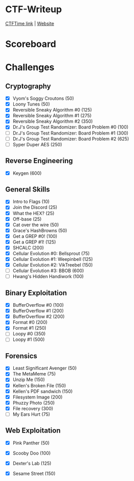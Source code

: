 # CTF-Writeup
[CTFTime link](https://ctftime.org/event/869) | [Website](https://www.nactf.com/)

# Scoreboard

# Challenges

## Cryptography
 - [x] Vyom's Soggy Croutons (50)
 - [x] Loony Tunes (50)
 - [x] Reversible Sneaky Algorithm #0 (125)
 - [x] Reversible Sneaky Algorithm #1 (275)
 - [x] Reversible Sneaky Algorithm #2 (350)
 - [x] Dr.J's Group Test Randomizer: Board Problem #0 (100)
 - [ ] Dr.J's Group Test Randomizer: Board Problem #1 (300)
 - [ ] Dr.J's Group Test Randomizer: Board Problem #2 (625)
 - [ ] Syper Duper AES (250)

## Reverse Engineering
 - [x] Keygen (600)

## General Skills
 - [x] Intro to Flags (10)
 - [x] Join the Discord (25)
 - [x] What the HEX? (25)
 - [x] Off-base (25)
 - [x] Cat over the wire (50)
 - [x] Grace's HashBrowns (50)
 - [x] Get a GREP #0! (100)
 - [x] Get a GREP #1! (125)
 - [x] SHCALC (200)
 - [x] Cellular Evolution #0: Bellsprout (75)
 - [x] Cellular Evolution #1: Weepinbell (125)
 - [x] Cellular Evolution #2: VikTreebel (150)
 - [ ] Cellular Evolution #3: BBOB (600)
 - [ ] Hwang's Hidden Handiwork (100)

## Binary Exploitation
 - [x] BufferOverflow #0 (100)
 - [x] BufferOverflow #1 (200)
 - [x] BufferOverflow #2 (200)
 - [x] Format #0 (200)
 - [x] Format #1 (250)
 - [ ] Loopy #0 (350)
 - [ ] Loopy #1 (500)

## Forensics
 - [x] Least Significant Avenger (50)
 - [x] The MetaMeme (75)
 - [x] Unzip Me (150)
 - [x] Kellen's Broken File (150)
 - [x] Kellen's PDF sandwich (150)
 - [x] Filesystem Image (200)
 - [x] Phuzzy Photo (250)
 - [x] File recovery (300)
 - [ ] My Ears Hurt (75)

## Web Exploitation
 - [x] Pink Panther (50)
 - [x] Scooby Doo (100)
 - [x] Dexter's Lab (125)
 - [x] Sesame Street (150)

